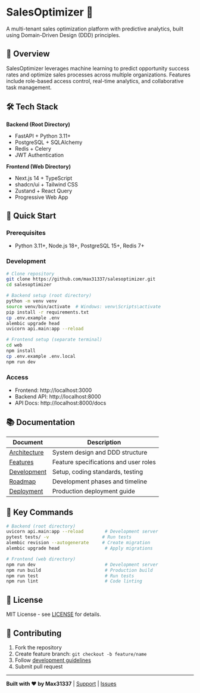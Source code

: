 # SalesOptimizer 🚀

A multi-tenant sales optimization platform with predictive analytics, built using Domain-Driven Design (DDD) principles.

## 🎯 Overview

SalesOptimizer leverages machine learning to predict opportunity success rates and optimize sales processes across multiple organizations. Features include role-based access control, real-time analytics, and collaborative task management.

## 🛠️ Tech Stack

**Backend (Root Directory)**
- FastAPI + Python 3.11+
- PostgreSQL + SQLAlchemy
- Redis + Celery
- JWT Authentication

**Frontend (Web Directory)**
- Next.js 14 + TypeScript
- shadcn/ui + Tailwind CSS
- Zustand + React Query
- Progressive Web App

## 🚀 Quick Start

### Prerequisites
- Python 3.11+, Node.js 18+, PostgreSQL 15+, Redis 7+

### Development
```bash
# Clone repository
git clone https://github.com/max31337/salesoptimizer.git
cd salesoptimizer

# Backend setup (root directory)
python -m venv venv
source venv/bin/activate  # Windows: venv\Scripts\activate
pip install -r requirements.txt
cp .env.example .env
alembic upgrade head
uvicorn api.main:app --reload

# Frontend setup (separate terminal)
cd web
npm install
cp .env.example .env.local
npm run dev
```

### Access
- Frontend: http://localhost:3000
- Backend API: http://localhost:8000
- API Docs: http://localhost:8000/docs

## 📚 Documentation

| Document | Description |
|----------|-------------|
| [Architecture](docs/ARCHITECTURE.md) | System design and DDD structure |
| [Features](docs/FEATURES.md) | Feature specifications and user roles |
| [Development](docs/DEVELOPMENT.md) | Setup, coding standards, testing |
| [Roadmap](docs/ROADMAP.md) | Development phases and timeline |
| [Deployment](docs/DEPLOYMENT.md) | Production deployment guide |

## 🔧 Key Commands

```bash
# Backend (root directory)
uvicorn api.main:app --reload        # Development server
pytest tests/ -v                    # Run tests
alembic revision --autogenerate     # Create migration
alembic upgrade head                 # Apply migrations

# Frontend (web directory)
npm run dev                          # Development server
npm run build                        # Production build
npm run test                         # Run tests
npm run lint                         # Code linting
```

## 📄 License

MIT License - see [LICENSE](LICENSE) for details.

## 🤝 Contributing

1. Fork the repository
2. Create feature branch: `git checkout -b feature/name`
3. Follow [development guidelines](docs/DEVELOPMENT.md)
4. Submit pull request

---

**Built with ❤️ by Max31337** | [Support](mailto:support@salesoptimizer.com) | [Issues](https://github.com/max31337/salesoptimizer/issues)